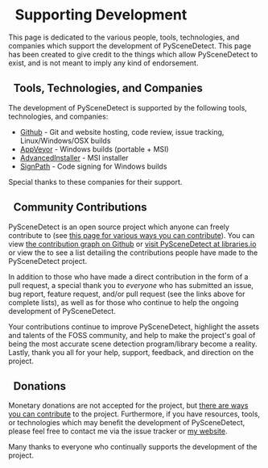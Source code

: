 
# <span class="fa fa-server"></span>&nbsp; Supporting Development

This page is dedicated to the various people, tools, technologies, and companies which support the development of PySceneDetect.  This page has been created to give credit to the things which allow PySceneDetect to exist, and is not meant to imply any kind of endorsement.


## <span class="fa fa-cogs"></span>&nbsp; Tools, Technologies, and Companies

The development of PySceneDetect is supported by the following tools, technologies, and companies:

 - [Github](https://github.com/) - Git and website hosting, code review, issue tracking, Linux/Windows/OSX builds
 - [AppVeyor](https://www.appveyor.com/) - Windows builds (portable + MSI)
 - [AdvancedInstaller](https://www.advancedinstaller.com/) - MSI installer
 - [SignPath](https://signpath.io/) - Code signing for Windows builds

Special thanks to these companies for their support.


## <span class="fa fa-users"></span>&nbsp; Community Contributions

PySceneDetect is an open source project which anyone can freely contribute to (see [this page for various ways you can contribute](contributing.md)).  You can view [the contribution graph on Github](https://github.com/Breakthrough/PySceneDetect/graphs/contributors) or [visit PySceneDetect at libraries.io](https://libraries.io/github/Breakthrough/PySceneDetect/contributors) or view the to see a list detailing the contributions people have made to the PySceneDetect project.

In addition to those who have made a direct contribution in the form of a pull request, a special thank you to *everyone* who has submitted an issue, bug report, feature request, and/or pull request (see the links above for complete lists), as well as for those who continue to help the ongoing development of PySceneDetect.

Your contributions continue to improve PySceneDetect, highlight the assets and talents of the FOSS community, and help to make the project's goal of being the most accurate scene detection program/library become a reality.  Lastly, thank you all for your help, support, feedback, and direction on the project.


## <span class="fa fa-money-check"></span>&nbsp; Donations

Monetary donations are not accepted for the project, but [there are ways you can contribute](contributing.md) to the project.  Furthermore, if you have resources, tools, or technologies which may benefit the development of PySceneDetect, please feel free to contact me via the issue tracker or [my website](http://bcastell.com/contact/).

Many thanks to everyone who continually supports the development of the project.
